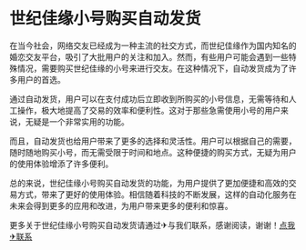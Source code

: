 # 世纪佳缘小号购买自动发货

在当今社会，网络交友已经成为一种主流的社交方式，而世纪佳缘作为国内知名的婚恋交友平台，吸引了大批用户的关注和加入。然而，有些用户可能会遇到一些特殊情况，需要购买世纪佳缘的小号来进行交友。在这种情况下，自动发货成为了许多用户的首选。

通过自动发货，用户可以在支付成功后立即收到所购买的小号信息，无需等待和人工操作，极大地提高了交易的效率和便利性。这对于那些急需使用小号的用户来说，无疑是一个非常实用的功能。

而且，自动发货也给用户带来了更多的选择和灵活性。用户可以根据自己的需要，随时随地购买小号，而无需受限于时间和地点。这种便捷的购买方式，无疑为用户的使用体验增添了许多便利。

总的来说，世纪佳缘小号购买自动发货的功能，为用户提供了更加便捷和高效的交易方式，带来了更好的使用体验。相信随着科技的不断发展，这样的自动化服务在未来会得到更多的应用和改进，为用户带来更多的便利和惊喜。

更多关于世纪佳缘小号购买自动发货请通过✈与我们联系，感谢阅读，谢谢！[点我✈联系](https://c.k02.cc)